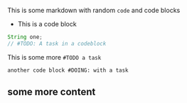 This is some markdown with random `code` and code blocks

- This is a code block
```java
String one;
// #TODO: A task in a codeblock
```

This is some more `#TODO a task`

```
another code block #DOING: with a task
```

## some more content